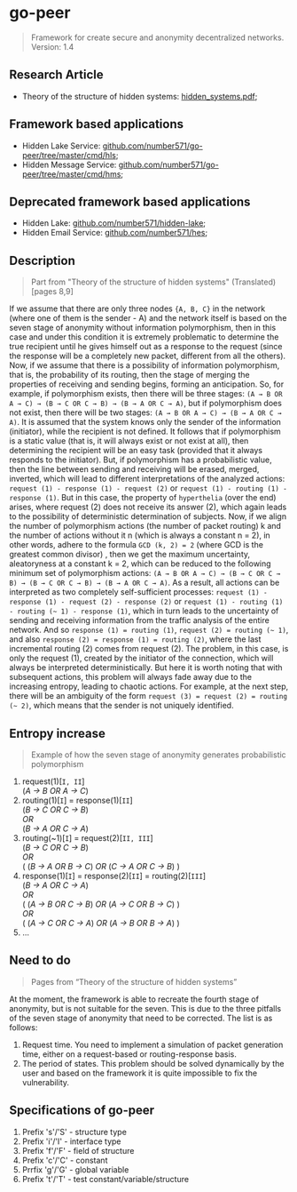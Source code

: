 # go-peer

> Framework for create secure and anonymity decentralized networks. Version: 1.4

## Research Article
* Theory of the structure of hidden systems: [hidden_systems.pdf](https://github.com/Number571/go-peer/blob/master/hidden_systems.pdf "TSHS");

## Framework based applications
* Hidden Lake Service: [github.com/number571/go-peer/tree/master/cmd/hls](https://github.com/number571/go-peer/tree/master/cmd/hls "HLS");
* Hidden Message Service: [github.com/number571/go-peer/tree/master/cmd/hms](https://github.com/number571/go-peer/tree/master/cmd/hms "HMS");

## Deprecated framework based applications
* Hidden Lake: [github.com/number571/hidden-lake](https://github.com/number571/hidden-lake "HL");
* Hidden Email Service: [github.com/number571/hes](https://github.com/number571/hes "HES");

## Description
> Part from "Theory of the structure of hidden systems" (Translated) [pages 8,9]

If we assume that there are only three nodes `{A, B, C}` in the network (where one of them is the sender - A) and the network itself is based on the seven stage of anonymity without information polymorphism, then in this case and under this condition it is extremely problematic to determine the true recipient until he gives himself out as a response to the request (since the response will be a completely new packet, different from all the others). Now, if we assume that there is a possibility of information polymorphism, that is, the probability of its routing, then the stage of merging the properties of receiving and sending begins, forming an anticipation. So, for example, if polymorphism exists, then there will be three stages: `(A → B OR A → C) → (B → C OR C → B) → (B → A OR C → A)`, but if polymorphism does not exist, then there will be two stages: `(A → B OR A → C) → (B → A OR C → A)`. It is assumed that the system knows only the sender of the information (initiator), while the recipient is not defined. It follows that if polymorphism is a static value (that is, it will always exist or not exist at all), then determining the recipient will be an easy task (provided that it always responds to the initiator). But, if polymorphism has a probabilistic value, then the line between sending and receiving will be erased, merged, inverted, which will lead to different interpretations of the analyzed actions: `request (1) - response (1) - request (2)` or `request (1) - routing (1) - response (1)`. But in this case, the property of `hyperthelia` (over the end) arises, where request (2) does not receive its answer (2), which again leads to the possibility of deterministic determination of subjects. Now, if we align the number of polymorphism actions (the number of packet routing) k and the number of actions without it n (which is always a constant n = 2), in other words, adhere to the formula `GCD (k, 2) = 2` (where GCD is the greatest common divisor) , then we get the maximum uncertainty, aleatoryness at a constant k = 2, which can be reduced to the following minimum set of polymorphism actions: `(A → B OR A → C) → (B → C OR C → B) → (B → C OR C → B) → (B → A OR C → A)`. As a result, all actions can be interpreted as two completely self-sufficient processes: `request (1) - response (1) - request (2) - response (2)` or `request (1) - routing (1) - routing (~ 1) - response (1)`, which in turn leads to the uncertainty of sending and receiving information from the traffic analysis of the entire network. And so `response (1) = routing (1)`, `request (2) = routing (~ 1)`, and also `response (2) = response (1) = routing (2)`, where the last incremental routing (2) comes from request (2). The problem, in this case, is only the request (1), created by the initiator of the connection, which will always be interpreted deterministically. But here it is worth noting that with subsequent actions, this problem will always fade away due to the increasing entropy, leading to chaotic actions. For example, at the next step, there will be an ambiguity of the form `request (3) = request (2) = routing (~ 2)`, which means that the sender is not uniquely identified. 

## Entropy increase
> Example of how the seven stage of anonymity generates probabilistic polymorphism

1. request(1)[`I, II`] <br>
	(_A → B OR A → C_) <br>
2. routing(1)[`I`] = response(1)[`II`] <br>
	(_B → C OR C → B_) <br>
	_OR_ <br>
	(_B → A OR C → A_) <br>
3. routing(~1)[`I`] = request(2)[`II, III`] <br>
	(_B → C OR C → B_) <br>
	_OR_ <br>
	( (_B → A OR B → C_) _OR_ (_C → A OR C → B_) ) <br>
4. response(1)[`I`] = response(2)[`II`] = routing(2)[`III`] <br>
	(_B → A OR C → A_) <br>
	_OR_ <br>
	( (_A → B OR C → B_) _OR_ (_A → C OR B → C_) ) <br>
	_OR_ <br>
	( (_A → C OR C → A_) _OR_ (_A → B OR B → A_) ) <br>
5. ... 

## Need to do
> Pages from “Theory of the structure of hidden systems” 

At the moment, the framework is able to recreate the fourth stage of anonymity, but is not suitable for the seven. This is due to the three pitfalls of the seven stage of anonymity that need to be corrected. The list is as follows:
1. Request time. You need to implement a simulation of packet generation time, either on a request-based or routing-response basis.
2. The period of states. This problem should be solved dynamically by the user and based on the framework it is quite impossible to fix the vulnerability.

## Specifications of go-peer

1. Prefix 's'/'S' - structure type
2. Prefix 'i'/'I' - interface type
3. Prefix 'f'/'F' - field of structure
4. Prefix 'c'/'C' - constant
5. Prrfix 'g'/'G' - global variable
6. Prefix 't'/'T' - test constant/variable/structure

